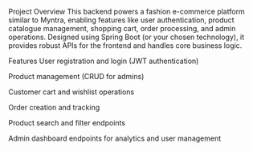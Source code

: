 Project Overview
This backend powers a fashion e-commerce platform similar to Myntra, enabling features like user authentication, product catalogue management, shopping cart, order processing, and admin operations. Designed using Spring Boot (or your chosen technology), it provides robust APIs for the frontend and handles core business logic.

Features
User registration and login (JWT authentication)

Product management (CRUD for admins)

Customer cart and wishlist operations

Order creation and tracking

Product search and filter endpoints

Admin dashboard endpoints for analytics and user management
